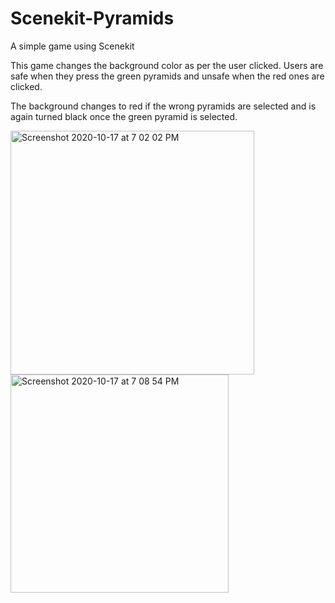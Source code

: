 # Scenekit-Pyramids
A simple game using Scenekit


This game changes the background color as per the user clicked. Users are safe when they press the green pyramids and unsafe when the red ones are clicked.

The background changes to red if the wrong pyramids are selected and is again turned black once the green pyramid is selected.

<img width="390" alt="Screenshot 2020-10-17 at 7 02 02 PM" src="https://user-images.githubusercontent.com/38050841/96338509-28365200-10ac-11eb-9028-38686e8dd3b2.png">

<img width="349" alt="Screenshot 2020-10-17 at 7 08 54 PM" src="https://user-images.githubusercontent.com/38050841/96338513-3ab08b80-10ac-11eb-8ebf-0c4d7ccd7a30.png">
